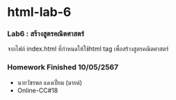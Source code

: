 # html-lab-6
### Lab6 : สร้างสูตรคณิตศาสตร์
จากไฟล์ index.html ที่กำหนดให้ใช้html tag เพื่อสร้างสูตรคณิตศาสตร์

### Homework Finished 10/05/2567
- นายวัชรพล แดงเปี่ยม (มายด์)
- Online-CC#18